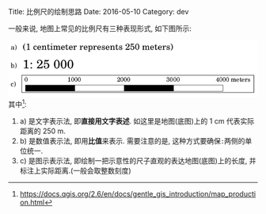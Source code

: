 Title: 比例尺的绘制思路
Date: 2016-05-10
Category: dev

一般来说, 地图上常见的比例尺有三种表现形式, 如下图所示:

 ![map_scale](..\img\map_scale.png)其中[^1]:

1. a) 是文字表示法, 即**直接用文字表述**. 如这里是地图(底图)上的 1 cm 代表实际距离的 250 m.
2. b) 是数值表示法, 即用**比值**来表示. 需要注意的是, 这种方式要确保`:`两侧的单位统一.
3. c) 是图示表示法, 即绘制一把示意性的尺子直观的表达地图(底图)上的长度, 并标注上实际距离.(一般会取整数刻度)


[^1]: https://docs.qgis.org/2.6/en/docs/gentle_gis_introduction/map_production.html